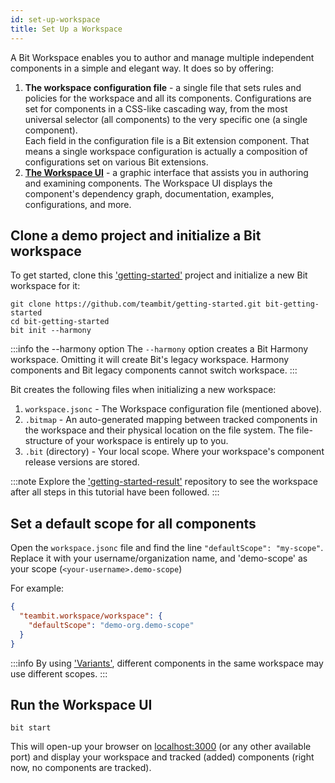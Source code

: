 ```yaml
---
id: set-up-workspace
title: Set Up a Workspace
---
```


A Bit Workspace enables you to author and manage multiple independent components in a simple and elegant way.
It does so by offering:

1. **The workspace configuration file** - a single file that sets rules and policies for the workspace and all its components.
   Configurations are set for components in a CSS-like cascading way, from the most universal selector (all components) to the very specific one (a single component).  
   Each field in the configuration file is a Bit extension component. That means a single workspace configuration is actually a composition of configurations set on various Bit extensions.
2. [**The Workspace UI**](/building-with-bit/workspace/overview) - a graphic interface that assists you in authoring and examining components.
   The Workspace UI displays the component's dependency graph, documentation, examples, configurations, and more.

## Clone a demo project and initialize a Bit workspace

To get started, clone this ['getting-started'](https://github.com/teambit/getting-started) project and initialize a new Bit workspace for it:

```shell
git clone https://github.com/teambit/getting-started.git bit-getting-started
cd bit-getting-started
bit init --harmony
```

:::info the --harmony option
The `--harmony` option creates a Bit Harmony workspace. Omitting it will create Bit's legacy workspace.
Harmony components and Bit legacy components cannot switch workspace.
:::

Bit creates the following files when initializing a new workspace:

1. `workspace.jsonc` - The Workspace configuration file (mentioned above).
2. `.bitmap` - An auto-generated mapping between tracked components in the workspace and their physical location on the file system.
   The file-structure of your workspace is entirely up to you.
3. `.bit` (directory) - Your local scope. Where your workspace's component release versions are stored.

:::note
Explore the ['getting-started-result'](https://github.com/teambit/getting-started-result) repository to see the workspace after all steps in this tutorial have been followed.
:::

## Set a default scope for all components

Open the `workspace.jsonc` file and find the line `"defaultScope": "my-scope"`.
Replace it with your username/organization name, and 'demo-scope' as your scope (`<your-username>.demo-scope`)

For example:

```json title="workspace.jsonc"
{
  "teambit.workspace/workspace": {
    "defaultScope": "demo-org.demo-scope"
  }
}
```

:::info
By using ['Variants'](/building-with-bit/workspace/cascading-rules), different components in the same workspace may use different scopes.
:::

## Run the Workspace UI

```shell
bit start
```

This will open-up your browser on [localhost:3000](http://localhost:3000) (or any other available port) and display your workspace and tracked (added) components (right now, no components are tracked).
